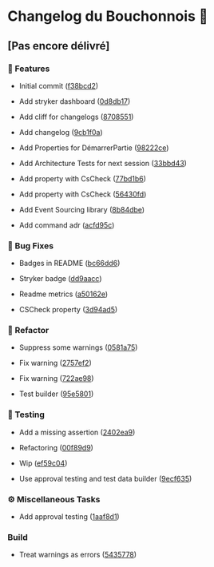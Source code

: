# Changelog du Bouchonnois 🦆

## [Pas encore délivré]

### 🚀 Features

- Initial commit ([f38bcd2](https://github.com/ythirion/refactoring-du-bouchonnois-2501/commit/f38bcd2dfe414d4b75248777c8bc79942eb3e98c))

- Add stryker dashboard ([0d8db17](https://github.com/ythirion/refactoring-du-bouchonnois-2501/commit/0d8db17d136e36fd1cc51155e5477c47d597102f))

- Add cliff for changelogs ([8708551](https://github.com/ythirion/refactoring-du-bouchonnois-2501/commit/8708551d57104359d6b27cfd34091eb1e8f32b11))

- Add changelog ([9cb1f0a](https://github.com/ythirion/refactoring-du-bouchonnois-2501/commit/9cb1f0ae46b7612d13ca33ce02ba1d5d8bfd03a7))

- Add Properties for DémarrerPartie ([98222ce](https://github.com/ythirion/refactoring-du-bouchonnois-2501/commit/98222cefb820e6678c5184accbd04d7d4fc68357))

- Add Architecture Tests for next session ([33bbd43](https://github.com/ythirion/refactoring-du-bouchonnois-2501/commit/33bbd438eeb4f488e4960ecbafbb42a9a3b24b3c))

- Add property with CsCheck ([77bd1b6](https://github.com/ythirion/refactoring-du-bouchonnois-2501/commit/77bd1b66fab2e6d329ef1b0a9ad466167ff309d5))

- Add property with CsCheck ([56430fd](https://github.com/ythirion/refactoring-du-bouchonnois-2501/commit/56430fd53a7973fe1f7b35041c3f101e73821d39))

- Add Event Sourcing library ([8b84dbe](https://github.com/ythirion/refactoring-du-bouchonnois-2501/commit/8b84dbeadedac54e0dfeb26e62d6c18a452a94d8))

- Add command adr ([acfd95c](https://github.com/ythirion/refactoring-du-bouchonnois-2501/commit/acfd95c38ee4796149e28fa9412e05335007b791))


### 🐛 Bug Fixes

- Badges in README ([bc66dd6](https://github.com/ythirion/refactoring-du-bouchonnois-2501/commit/bc66dd62c18292a310f7de1a383bc30f22f13f05))

- Stryker badge ([dd9aacc](https://github.com/ythirion/refactoring-du-bouchonnois-2501/commit/dd9aacca2711a283897d442c125dcaab59ee24fc))

- Readme metrics ([a50162e](https://github.com/ythirion/refactoring-du-bouchonnois-2501/commit/a50162e9cd2f5c4743f9ef4f3ea56bb646bfaa53))

- CSCheck property ([3d94ad5](https://github.com/ythirion/refactoring-du-bouchonnois-2501/commit/3d94ad503fee3ba5c269eeede13db74d08fad9f2))


### 🚜 Refactor

- Suppress some warnings ([0581a75](https://github.com/ythirion/refactoring-du-bouchonnois-2501/commit/0581a755623849b21cb9df0b8b230c2ecfc155db))

- Fix warning ([2757ef2](https://github.com/ythirion/refactoring-du-bouchonnois-2501/commit/2757ef27b5022afd2bd3afa7dac72e6c73f987c0))

- Fix warning ([722ae98](https://github.com/ythirion/refactoring-du-bouchonnois-2501/commit/722ae98f1bf69069aafd9dfca72e82cf703c15f0))

- Test builder ([95e5801](https://github.com/ythirion/refactoring-du-bouchonnois-2501/commit/95e580109a928fcf72cf790231a92b1e8ab7e4f3))


### 🧪 Testing

- Add a missing assertion ([2402ea9](https://github.com/ythirion/refactoring-du-bouchonnois-2501/commit/2402ea947cff71ad75fbc740244cab4f3198df50))

- Refactoring ([00f89d9](https://github.com/ythirion/refactoring-du-bouchonnois-2501/commit/00f89d9128a536da7c58edb2bf50add8c3d5b206))

- Wip ([ef59c04](https://github.com/ythirion/refactoring-du-bouchonnois-2501/commit/ef59c041bc9e424325fc9be866dd0f1a3b5eb5b0))

- Use approval testing and test data builder ([9ecf635](https://github.com/ythirion/refactoring-du-bouchonnois-2501/commit/9ecf6350c1a340ddbcdfd595a0c3993ad1262cb1))


### ⚙️ Miscellaneous Tasks

- Add approval testing ([1aaf8d1](https://github.com/ythirion/refactoring-du-bouchonnois-2501/commit/1aaf8d1871d8067cf3dad1d3d2e315842783739f))


### Build

- Treat warnings as errors ([5435778](https://github.com/ythirion/refactoring-du-bouchonnois-2501/commit/543577811258977a077075de10b2760ec449dbb0))


<!-- generated with ❤️ -->
